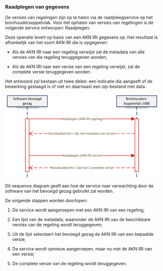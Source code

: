 ### Raadplegen van gegevens 

De versies van regelingen zijn op te halen via de raadpleegservice op het
bronhoudersoppelvlak. Voor het ophalen van versies van regelingen is de volgende
service ontworpen: Raadplegen.

Deze operatie levert op basis van een AKN IRI gegevens op. Het resultaat is
afhankelijk van het soort AKN IRI die is opgegeven:

-   Als de AKN IRI naar een regeling verwijst zal de metadata van alle versies
    van die regeling teruggegeven worden;

-   Als de AKN IRI naar een versie van een regeling verwijst, zal de complete
    versie teruggegeven worden.

Het antwoord zal bestaan uit twee delen: een indicatie die aangeeft of de
bewerking geslaagd is of niet en daarnaast een zip-bestand met data.

![](media/fc8b948c0760852f4af7b27386821bb1.png)

Dit sequence diagram geeft aan hoe de service naar verwachting door de software
van het bevoegd gezag gebruikt zal worden.

De volgende stappen worden doorlopen:

1.  De service wordt aangeroepen met een AKN IRI van een regeling;

2.  Een lijst van de metadata, waaronder de AKN IRI van de beschikbare versies
    van de regeling wordt teruggegeven;

3.  Uit de lijst selecteert het bevoegd gezag de AKN IRI van een bepaalde
    versie;

4.  De service wordt opnieuw aangeroepen, maar nu met de AKN IRI van een versie;

5.  De complete versie van de regeling wordt teruggegeven.

